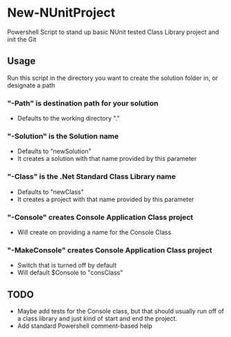 # New-NUnitProject
Powershell Script to stand up basic NUnit tested Class Library project and init the Git

## Usage

Run this script in the directory you want to create the solution folder in, or designate a path

### "-Path" is destination path for your solution

* Defaults to the working directory "."

### "-Solution" is the Solution name

* Defaults to "newSolution"
* It creates a solution with that name provided by this parameter

### "-Class" is the .Net Standard Class Library name

* Defaults to "newClass"
* It creates a project with that name provided by this parameter

### "-Console" creates Console Application Class project

* Will create on providing a name for the Console Class

### "-MakeConsole" creates Console Application Class project

* Switch that is turned off by default
* Will default $Console to "consClass"

## TODO

* Maybe add tests for the Console class, but that should usually run off of a class library and just kind of start and end the project.
* Add standard Powershell comment-based help
